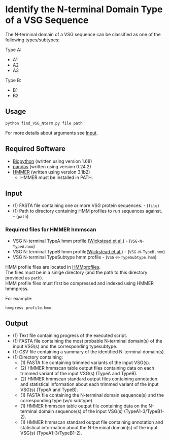 # Identify the N-terminal Domain Type of a VSG Sequence

The N-terminal domain of a VSG sequence can be classified as one of the following types/subtypes:

Type A:
* A1
* A2
* A3

Type B:
* B1
* B2

## Usage

```
python find_VSG_Nterm.py file path
```

For more details about arguments see [Input](#input).

## Required Software
* [Biopython](https://anaconda.org/anaconda/biopython) (written using version 1.68)
* [pandas](https://anaconda.org/anaconda/pandas) (written using version 0.24.2)
* [HMMER](http://hmmer.org) (written using version 3.1b2)
	- HMMER must be installed in PATH.

## Input
* (1) FASTA file containing one or more VSG protein sequences. - (`file`)
* (1) Path to directory containing HMM profiles to run sequences against. - (`path`)

### Required files for HMMER hmmscan
* VSG N-terminal TypeA hmm profile ([Wickstead et al.](https://www.sciencedirect.com/science/article/pii/S0166685114000772)) - (`VSG-N-TypeA.hmm`)
* VSG N-terminal TypeB hmm profile([Wickstead et al.](https://www.sciencedirect.com/science/article/pii/S0166685114000772)) - (`VSG-N-TypeB.hmm`)
* VSG N-terminal TypeSubtype hmm profile - (`VSG-N-TypeSubtype.hmm`)

HMM profile files are located in [HMMprofiles](HMMprofiles).  
The files must be in a sinlge directory (and the path to this directory provided as `path`).  
HMM profile files must first be compressed and indexed using HMMER hmmpress.

For example:
```
hmmpress profile.hmm
```

## Output
* (1) Text file containing progress of the executed script.
* (1) FASTA file containing the most probable N-terminal domain(s) of the input VSG(s) and the corresponding typesubtype.
* (1) CSV file containing a summary of the identified N-terminal domain(s).
* (1) Directory containing:
	- (1) FASTA file containing trimmed variants of the input VSG(s).
	- (2) HMMER hmmscan table output files containing data on each trimmed variant of the input VSG(s) (TypeA and TypeB).
	- (2) HMMER hmmscan standard output files containing annotation and statistical information about each trimmed variant of the input VSG(s) (TypeA and TypeB).
	- (1) FASTA file containing the N-terminal domain sequence(s) and the corresponding type (w/o subtype).
	- (1) HMMER hmmscan table output file containing data on the N-terminal domain sequence(s) of the input VSG(s) (TypeA1-3/TypeB1-2).
	- (1) HMMER hmmscan standard output file containing annotation and statistical information about the N-terminal domain(s) of the input VSG(s) (TypeA1-3/TypeB1-2).
